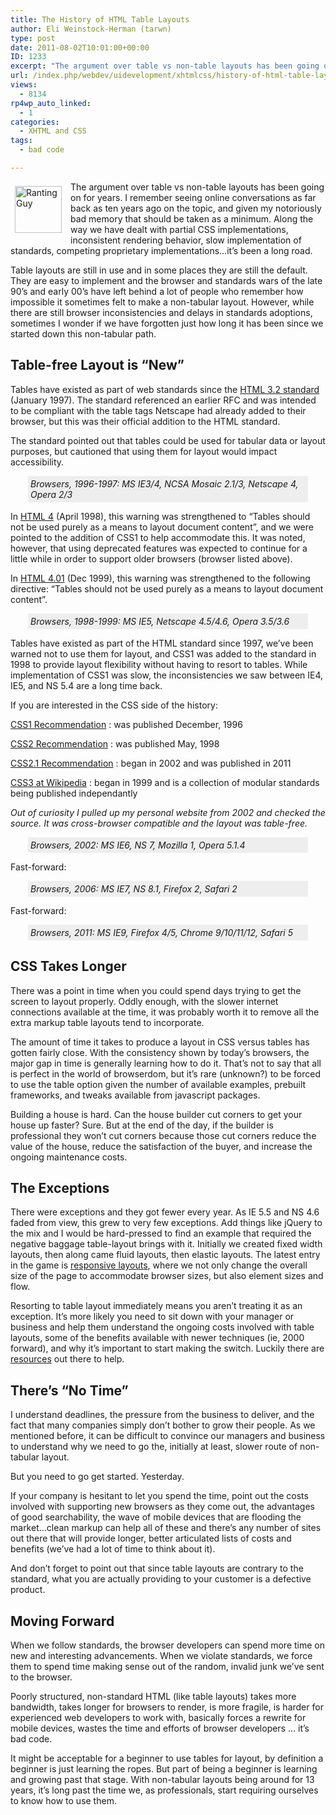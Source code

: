 ```yaml
---
title: The History of HTML Table Layouts
author: Eli Weinstock-Herman (tarwn)
type: post
date: 2011-08-02T10:01:00+00:00
ID: 1233
excerpt: "The argument over table vs non-table layouts has been going on for years. I remember seeing online conversations as far back as ten years ago on the topic, and given my notoriously bad memory that should be taken as a minimum. Along the way we have dealt with partial CSS implementations, inconsistent rendering behavior, slow implementation of standards, competing proprietary implementations...it's been a long road."
url: /index.php/webdev/uidevelopment/xhtmlcss/history-of-html-table-layouts/
views:
  - 8134
rp4wp_auto_linked:
  - 1
categories:
  - XHTML and CSS
tags:
  - bad code

---
```

<div style="float: left; margin: .5em 1em .5em .5em;">
  <img src="http://tiernok.com/LTDBlog/rant.png" alt="Ranting Guy" style="height: 75px; " />
</div>

The argument over table vs non-table layouts has been going on for years. I remember seeing online conversations as far back as ten years ago on the topic, and given my notoriously bad memory that should be taken as a minimum. Along the way we have dealt with partial CSS implementations, inconsistent rendering behavior, slow implementation of standards, competing proprietary implementations&#8230;it&#8217;s been a long road.

Table layouts are still in use and in some places they are still the default. They are easy to implement and the browser and standards wars of the late 90&#8217;s and early 00&#8217;s have left behind a lot of people who remember how impossible it sometimes felt to make a non-tabular layout. However, while there are still browser inconsistencies and delays in standards adoptions, sometimes I wonder if we have forgotten just how long it has been since we started down this non-tabular path.

## Table-free Layout is &#8220;New&#8221;

Tables have existed as part of web standards since the [HTML 3.2 standard][1] (January 1997). The standard referenced an earlier RFC and was intended to be compliant with the table tags Netscape had already added to their browser, but this was their official addition to the HTML standard.

The standard pointed out that tables could be used for tabular data or layout purposes, but cautioned that using them for layout would impact accessibility.

<div style="margin: 0px 2em; font-style: italic; background-color: #eeeeee; padding: 4px;">
  Browsers, 1996-1997: MS IE3/4, NCSA Mosaic 2.1/3, Netscape 4, Opera 2/3
</div>

In [HTML 4][2] (April 1998), this warning was strengthened to &#8220;Tables should not be used purely as a means to layout document content&#8221;, and we were pointed to the addition of CSS1 to help accommodate this. It was noted, however, that using deprecated features was expected to continue for a little while in order to support older browsers (browser listed above).

In [HTML 4.01][3] (Dec 1999), this warning was strengthened to the following directive: &#8220;Tables should not be used purely as a means to layout document content&#8221;.

<div style="margin: 0px 2em; font-style: italic; background-color: #eeeeee; padding: 4px;">
  Browsers, 1998-1999: MS IE5, Netscape 4.5/4.6, Opera 3.5/3.6
</div>

Tables have existed as part of the HTML standard since 1997, we&#8217;ve been warned not to use them for layout, and CSS1 was added to the standard in 1998 to provide layout flexibility without having to resort to tables. While implementation of CSS1 was slow, the inconsistencies we saw between IE4, IE5, and NS 5.4 are a long time back.

If you are interested in the CSS side of the history:

[CSS1 Recommendation][4]
:   was published December, 1996

[CSS2 Recommendation][5]
:   was published May, 1998

[CSS2.1 Recommendation][6]
:   began in 2002 and was published in 2011 

[CSS3 at Wikipedia][7]
:   began in 1999 and is a collection of modular standards being published independantly

_Out of curiosity I pulled up my personal website from 2002 and checked the source. It was cross-browser compatible and the layout was table-free._

<div style="margin: 0px 2em; font-style: italic; background-color: #eeeeee; padding: 4px;">
  Browsers, 2002: MS IE6, NS 7, Mozilla 1, Opera 5.1.4
</div>

Fast-forward:

<div style="margin: 0px 2em; font-style: italic; background-color: #eeeeee; padding: 4px;">
  Browsers, 2006: MS IE7, NS 8.1, Firefox 2, Safari 2
</div>

Fast-forward:

<div style="margin: 0px 2em; font-style: italic; background-color: #eeeeee; padding: 4px;">
  Browsers, 2011: MS IE9, Firefox 4/5, Chrome 9/10/11/12, Safari 5
</div>



## CSS Takes Longer

There was a point in time when you could spend days trying to get the screen to layout properly. Oddly enough, with the slower internet connections available at the time, it was probably worth it to remove all the extra markup table layouts tend to incorporate.

The amount of time it takes to produce a layout in CSS versus tables has gotten fairly close. With the consistency shown by today&#8217;s browsers, the major gap in time is generally learning how to do it. That&#8217;s not to say that all is perfect in the world of browserdom, but it&#8217;s rare (unknown?) to be forced to use the table option given the number of available examples, prebuilt frameworks, and tweaks available from javascript packages.

Building a house is hard. Can the house builder cut corners to get your house up faster? Sure. But at the end of the day, if the builder is professional they won&#8217;t cut corners because those cut corners reduce the value of the house, reduce the satisfaction of the buyer, and increase the ongoing maintenance costs.

## The Exceptions

There were exceptions and they got fewer every year. As IE 5.5 and NS 4.6 faded from view, this grew to very few exceptions. Add things like jQuery to the mix and I would be hard-pressed to find an example that required the negative baggage table-layout brings with it. Initially we created fixed width layouts, then along came fluid layouts, then elastic layouts. The latest entry in the game is [responsive layouts][8], where we not only change the overall size of the page to accommodate browser sizes, but also element sizes and flow.

Resorting to table layout immediately means you aren&#8217;t treating it as an exception. It&#8217;s more likely you need to sit down with your manager or business and help them understand the ongoing costs involved with table layouts, some of the benefits available with newer techniques (ie, 2000 forward), and why it&#8217;s important to start making the switch. Luckily there are [resources][9] out there to help.

## There&#8217;s &#8220;No Time&#8221;

I understand deadlines, the pressure from the business to deliver, and the fact that many companies simply don&#8217;t bother to grow their people. As we mentioned before, it can be difficult to convince our managers and business to understand why we need to go the, initially at least, slower route of non-tabular layout.

But you need to go get started. Yesterday.

If your company is hesitant to let you spend the time, point out the costs involved with supporting new browsers as they come out, the advantages of good searchability, the wave of mobile devices that are flooding the market&#8230;clean markup can help all of these and there&#8217;s any number of sites out there that will provide longer, better articulated lists of costs and benefits (we&#8217;ve had a lot of time to think about it). 

And don&#8217;t forget to point out that since table layouts are contrary to the standard, what you are actually providing to your customer is a defective product.

## Moving Forward

When we follow standards, the browser developers can spend more time on new and interesting advancements. When we violate standards, we force them to spend time making sense out of the random, invalid junk we&#8217;ve sent to the browser.

Poorly structured, non-standard HTML (like table layouts) takes more bandwidth, takes longer for browsers to render, is more fragile, is harder for experienced web developers to work with, basically forces a rewrite for mobile devices, wastes the time and efforts of browser developers &#8230; it&#8217;s bad code. 

It might be acceptable for a beginner to use tables for layout, by definition a beginner is just learning the ropes. But part of being a beginner is learning and growing past that stage. With non-tabular layouts being around for 13 years, it&#8217;s long past the time we, as professionals, start requiring ourselves to know how to use them.

 [1]: http://www.w3.org/TR/REC-html32 "HTML 3.2 specification at W3C"
 [2]: http://www.w3.org/TR/1998/REC-html40-19980424/cover.html "HTML 4 specification at W3C"
 [3]: http://www.w3.org/TR/WD-html40/ "HTML 4.01 specification at W3C"
 [4]: http://www.w3.org/TR/CSS1/ "CSS1 Recommendation"
 [5]: http://www.w3.org/TR/2008/REC-CSS2-20080411/ "CSS2 Recommendation"
 [6]: http://www.w3.org/Style/CSS/specs#css21 "CSS2.1 Recommendation"
 [7]: http://en.wikipedia.org/wiki/Cascading_Style_Sheets#CSS_3 "CSS3 at Wikipedia"
 [8]: http://www.alistapart.com/articles/responsive-web-design/
 [9]: http://www.hotdesign.com/seybold/everything.html "Why tables for layout is stupid: problems defined, solutions offered"